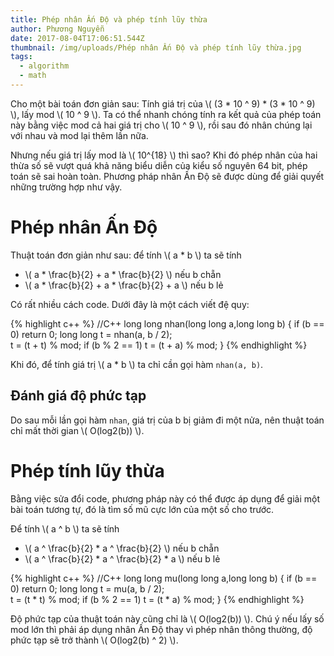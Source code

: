 ```yaml
---
title: Phép nhân Ấn Độ và phép tính lũy thừa
author: Phương Nguyễn
date: 2017-08-04T17:06:51.544Z
thumbnail: /img/uploads/Phép nhân Ấn Độ và phép tính lũy thừa.jpg
tags:
  - algorithm
  - math
---
```

Cho một bài toán đơn giản sau: Tính giá trị của \\( (3 * 10 ^ 9) * (3 * 10 ^ 9) \\), lấy mod \\( 10 ^ 9 \\). Ta có thể nhanh chóng tính ra kết quả của phép toán này bằng việc mod cả hai giá trị cho \\( 10 ^ 9 \\), rồi sau đó nhân chúng lại với nhau và mod lại thêm lần nữa.

Nhưng nếu giá trị lấy mod là \\( 10^{18} \\) thì sao? Khi đó phép nhân của hai thừa số sẽ vượt quá khả năng biểu diễn của kiểu số nguyên 64 bit, phép toán sẽ sai hoàn toàn. Phương pháp nhân Ấn Độ sẽ được dùng để giải quyết những trường hợp như vậy.

# Phép nhân Ấn Độ

Thuật toán đơn giản như sau: để tính \\( a * b \\) ta sẽ tính

* \\( a * \frac{b}{2} + a * \frac{b}{2} \\) nếu b chẵn
* \\( a * \frac{b}{2} + a * \frac{b}{2} + a \\) nếu b lẻ 

Có rất nhiều cách code. Dưới đây là một cách viết đệ quy:

{% highlight c++ %}
//C++
long long nhan(long long a,long long b)
{
    if (b == 0) 
        return 0;
    long long t = nhan(a, b / 2);     	
    t = (t + t) % mod; 
    if (b % 2 == 1) 
        t = (t + a) % mod;
} 
{% endhighlight %}

Khi đó, để tính giá trị \\( a * b \\) ta chỉ cần gọi hàm ```nhan(a, b)```.

## Đánh giá độ phức tạp

Do sau mỗi lần gọi hàm ```nhan```, giá trị của b bị giảm đi một nửa, nên thuật toán chỉ mất thời gian \\( O(log2(b)) \\).

# Phép tính lũy thừa

Bằng việc sửa đổi code, phương pháp này có thể được áp dụng để giải một bài toán tương tự, đó là tìm số mũ cực lớn của một số cho trước.

Để tính \\( a ^ b \\) ta sẽ tính

* \\( a ^ \frac{b}{2} * a ^ \frac{b}{2} \\) nếu b chẵn
* \\( a ^ \frac{b}{2} * a ^ \frac{b}{2} * a \\) nếu b lẻ 

{% highlight c++ %}
//C++
long long mu(long long a,long long b)
{
    if (b == 0) 
        return 0;
    long long t = mu(a, b / 2);     	
    t = (t * t) % mod; 
    if (b % 2 == 1) 
        t = (t * a) % mod;
} 
{% endhighlight %}

Độ phức tạp của thuật toán này cũng chỉ là \\( O(log2(b)) \\). Chú ý nếu lấy số mod lớn thì phải áp dụng nhân Ấn Độ thay vì phép nhân thông thường, độ phức tạp sẽ trở thành \\( O(log2(b) ^ 2) \\).



